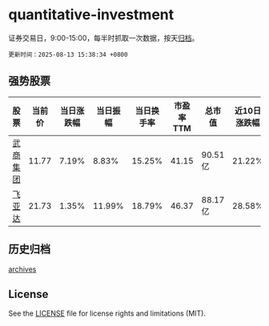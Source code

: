 # quantitative-investment

证券交易日，9:00-15:00，每半时抓取一次数据，按天[归档](archives)。

`更新时间：2025-08-13 15:38:34 +0800`

## 强势股票

|股票|当前价|当日涨跌幅|当日振幅|当日换手率|市盈率TTM|总市值|近10日涨跌幅|
|----|----|----|----|----|----|----|----|
|[武商集团](https://xueqiu.com/S/SZ000501)|11.77|7.19%|8.83%|15.25%|41.15|90.51亿|21.22%|
|[飞亚达](https://xueqiu.com/S/SZ000026)|21.73|1.35%|11.99%|18.79%|46.37|88.17亿|28.58%|

## 历史归档

[archives](archives)

## License

See the [LICENSE](LICENSE) file for license rights and limitations (MIT).